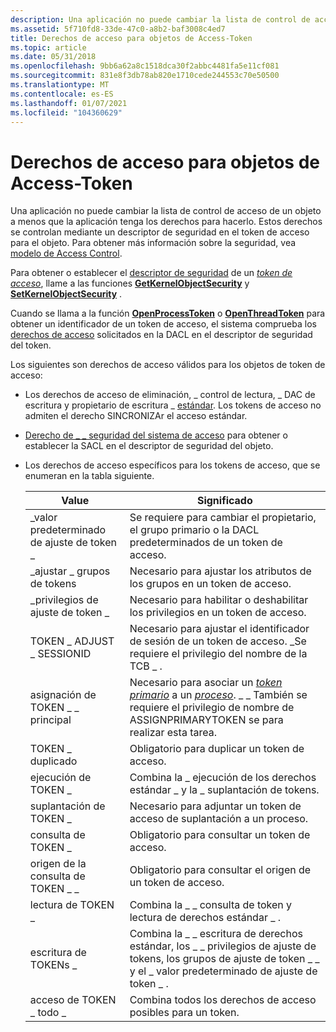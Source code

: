 ```yaml
---
description: Una aplicación no puede cambiar la lista de control de acceso de un objeto a menos que la aplicación tenga los derechos para hacerlo.
ms.assetid: 5f710fd8-33de-47c0-a8b2-baf3008c4ed7
title: Derechos de acceso para objetos de Access-Token
ms.topic: article
ms.date: 05/31/2018
ms.openlocfilehash: 9bb6a62a8c1518dca30f2abbc4481fa5e11cf081
ms.sourcegitcommit: 831e8f3db78ab820e1710cede244553c70e50500
ms.translationtype: MT
ms.contentlocale: es-ES
ms.lasthandoff: 01/07/2021
ms.locfileid: "104360629"
---
```

# <a name="access-rights-for-access-token-objects"></a>Derechos de acceso para objetos de Access-Token

Una aplicación no puede cambiar la lista de control de acceso de un objeto a menos que la aplicación tenga los derechos para hacerlo. Estos derechos se controlan mediante un descriptor de seguridad en el token de acceso para el objeto. Para obtener más información sobre la seguridad, vea [modelo de Access Control](access-control-model.md).

Para obtener o establecer el [descriptor de seguridad](security-descriptors.md) de un [*token de acceso*](/windows/desktop/SecGloss/a-gly), llame a las funciones [**GetKernelObjectSecurity**](/windows/win32/api/securitybaseapi/nf-securitybaseapi-getkernelobjectsecurity) y [**SetKernelObjectSecurity**](/windows/win32/api/securitybaseapi/nf-securitybaseapi-setkernelobjectsecurity) .

Cuando se llama a la función [**OpenProcessToken**](/windows/win32/api/processthreadsapi/nf-processthreadsapi-openprocesstoken) o [**OpenThreadToken**](/windows/win32/api/processthreadsapi/nf-processthreadsapi-openthreadtoken) para obtener un identificador de un token de acceso, el sistema comprueba los [derechos de acceso](access-rights-and-access-masks.md) solicitados en la DACL en el descriptor de seguridad del token.

Los siguientes son derechos de acceso válidos para los objetos de token de acceso:

-   Los derechos de acceso de eliminación, \_ control de lectura, \_ DAC de escritura y propietario de escritura \_ [estándar](standard-access-rights.md). Los tokens de acceso no admiten el derecho SINCRONIZAr el acceso estándar.
-   [Derecho de \_ \_ seguridad del sistema de acceso](sacl-access-right.md) para obtener o establecer la SACL en el descriptor de seguridad del objeto.
-   Los derechos de acceso específicos para los tokens de acceso, que se enumeran en la tabla siguiente.

    | Value                     | Significado                                                                                                                                                                                                                                                                           |
    |---------------------------|-----------------------------------------------------------------------------------------------------------------------------------------------------------------------------------------------------------------------------------------------------------------------------------|
    | \_valor predeterminado de ajuste de token \_    | Se requiere para cambiar el propietario, el grupo primario o la DACL predeterminados de un token de acceso.                                                                                                                                                                                                  |
    | \_ajustar \_ grupos de tokens     | Necesario para ajustar los atributos de los grupos en un token de acceso.                                                                                                                                                                                                               |
    | \_privilegios de ajuste de token \_ | Necesario para habilitar o deshabilitar los privilegios en un token de acceso.                                                                                                                                                                                                                  |
    | TOKEN \_ ADJUST \_ SESSIONID  | Necesario para ajustar el identificador de sesión de un token de acceso. \_Se requiere el privilegio del nombre de la TCB \_ .                                                                                                                                                                                    |
    | asignación de TOKEN \_ \_ principal    | Necesario para asociar un [*token primario*](/windows/desktop/SecGloss/p-gly) a un [*proceso*](/windows/desktop/SecGloss/p-gly). \_ \_ También se requiere el privilegio de nombre de ASSIGNPRIMARYTOKEN se para realizar esta tarea. |
    | TOKEN \_ duplicado          | Obligatorio para duplicar un token de acceso.                                                                                                                                                                                                                                            |
    | ejecución de TOKEN \_            | Combina la \_ ejecución de los derechos estándar \_ y la \_ suplantación de tokens.                                                                                                                                                                                                                        |
    | suplantación de TOKEN \_        | Necesario para adjuntar un token de acceso de suplantación a un proceso.                                                                                                                                                                                                                    |
    | consulta de TOKEN \_              | Obligatorio para consultar un token de acceso.                                                                                                                                                                                                                                                |
    | origen de la consulta de TOKEN \_ \_      | Obligatorio para consultar el origen de un token de acceso.                                                                                                                                                                                                                                  |
    | lectura de TOKEN \_               | Combina la \_ \_ consulta de token y lectura de derechos estándar \_ .                                                                                                                                                                                                                                 |
    | escritura de TOKENs \_              | Combina la \_ \_ escritura de derechos estándar, los \_ \_ privilegios de ajuste de tokens, los grupos de ajuste de token \_ \_ y el \_ valor predeterminado de ajuste de token \_ .                                                                                                                                                                   |
    | acceso de TOKEN \_ todo \_        | Combina todos los derechos de acceso posibles para un token.                                                                                                                                                                                                                                  |

    

     

 

 
